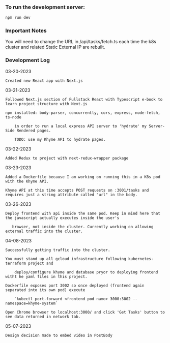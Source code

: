 ### To run the development server:

```bash
npm run dev
```

### Important Notes

You will need to change the URL in /api/tasks/fetch.ts each time the k8s cluster and related Static External IP are rebuilt.

### Development Log

03-20-2023

    Created new React app with Next.js

03-21-2023

    Followed Next.js section of Fullstack React with Typescript e-book to learn project structure with Next.js

    npm installed: body-parser, concurrently, cors, express, node-fetch, ts-node

        in order to run a local express API server to 'hydrate' my Server-Side Rendered pages.

        TODO: use my Khyme API to hydrate pages.

03-22-2023

    Added Redux to project with next-redux-wrapper package

03-23-2023 

    Added a Dockerfile because I am working on running this in a K8s pod with the Khyme API.

    Khyme API at this time accepts POST requests on :3001/tasks and requires just a string attribute called "url" in the body.

03-26-2023

    Deploy frontend with api inside the same pod. Keep in mind here that the javascript actually executes inside the user's     
      
       browser, not inside the cluster. Currently working on allowing external traffic into the cluster.

04-08-2023

    Successfully getting traffic into the cluster. 

    You must stand up all gcloud infrastructure following kubernetes-terraform project and 
        
        deploy/configure khyme and database pryor to deploying frontend witht he yaml files in this project.

    Dockerfile exposes port 3002 so once deployed (frontend again separated into its own pod) execute
    
        `kubectl port-forward <frontend pod name> 3000:3002 --namespace=khyme-system`

    Open Chrome browser to localhost:3000/ and click 'Get Tasks' button to see data returned in network tab.

05-07-2023

    Design decision made to embed video in PostBody
